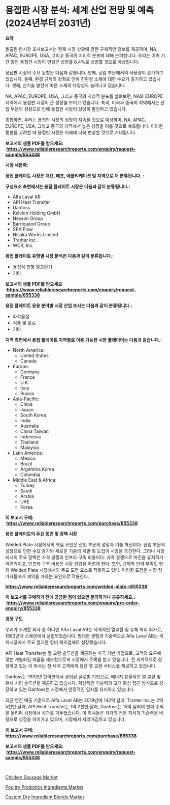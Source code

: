 <p><h1>용접판 시장 분석: 세계 산업 전망 및 예측 (2024년부터 2031년)</h1></p><p><strong>요약</strong></p>
<p><p>돌출된 판시장 조사보고서는 현재 시장 상황에 관한 구체적인 정보를 제공하며, NA, APAC, EUROPE, USA, 그리고 중국의 지리적 분포에 대해 논의합니다. 우리는 예측 기간 동안 용접판 시장이 연평균 성장률 8.4%로 성장할 것으로 예상됩니다.</p><p>용접판 시장의 주요 동향은 다음과 같습니다. 첫째, 공업 부문에서의 사용량이 증가하고 있습니다. 둘째, 환경 규제의 강화로 인해 친환경 소재에 대한 수요가 증가하고 있습니다. 셋째, 신기술 발전에 따른 소재의 다양성도 늘어나고 있습니다.</p><p>NA, APAC, EUROPE, USA, 그리고 중국의 지리적 분포를 살펴보면, NA와 EUROPE 지역에서 용접판 시장이 큰 성장을 보이고 있습니다. 특히, 미국과 중국의 지역에서는 산업 부문의 성장으로 인해 용접판 시장이 상당히 발전하고 있습니다.</p><p>종합하면, 우리는 용접판 시장의 성장이 지속될 것으로 예상하며, NA, APAC, EUROPE, USA, 그리고 중국의 지역에서 높은 성장을 이룰 것으로 예측됩니다. 이러한 동향을 고려할 때 용접판 시장은 미래에 더욱 번창할 것으로 기대됩니다.</p></p>
<p><strong>보고서의 샘플 PDF를 받으세요: &nbsp;<a href="https://www.reliableresearchreports.com/enquiry/request-sample/855338">https://www.reliableresearchreports.com/enquiry/request-sample/855338</a></strong></p>
<p><strong>시장 세분화:</strong></p>
<p><strong> 용접 플레이트 시장은 개요, 배포, 애플리케이션 및 지역으로 더 분류됩니다. :</strong></p>
<p><strong>구성요소 측면에서는 용접 플레이트 시장은 다음과 같이 분류됩니다.:</strong></p>
<p><ul><li>Alfa Laval AB</li><li>API Heat Transfer</li><li>Danfoss</li><li>Kelvion Holding GmbH</li><li>Nexson Group</li><li>Barriquand Group</li><li>SPX Flow</li><li>Hisaka Works Limited</li><li>Tranter Inc.</li><li>WCR, Inc.</li></ul></p>
<p><strong> 용접 플레이트 유형별 시장 분석은 다음과 같이 분류됩니다.:</strong></p>
<p><ul><li>용접식 판형 열교환기</li><li>기타</li></ul></p>
<p><strong>보고서의 샘플 PDF를 받으세요 :<a href="https://www.reliableresearchreports.com/enquiry/request-sample/855338">https://www.reliableresearchreports.com/enquiry/request-sample/855338</a></strong></p>
<p><strong> 용접 플레이트 응용 분야별 시장 산업 조사는 다음과 같이 분류됩니다.:</strong></p>
<p><ul><li>화학물질</li><li>식품 및 음료</li><li>기타</li></ul></p>
<p><strong>지역 측면에서 용접 플레이트 지역별로 이용 가능한 시장 플레이어는 다음과 같습니다.:</strong></p>
<p><ul>
    <li>
        North America:
        <ul>
            <li>United States</li>
            <li>Canada</li>
        </ul>
    </li>
    <li>
        Europe:
        <ul>
            <li>Germany</li>
            <li>France</li>
            <li>U.K.</li>
            <li>Italy</li>
            <li>Russia</li>
        </ul>
    </li>
    <li>
        Asia-Pacific:
        <ul>
            <li>China</li>
            <li>Japan</li>
            <li>South Korea</li>
            <li>India</li>
            <li>Australia</li>
            <li>China Taiwan</li>
            <li>Indonesia</li>
            <li>Thailand</li>
            <li>Malaysia</li>
        </ul>
    </li>
    <li>
        Latin America:
        <ul>
            <li>Mexico</li>
            <li>Brazil</li>
            <li>Argentina Korea</li>
            <li>Colombia</li>
        </ul>
    </li>
    <li>
        Middle East & Africa:
        <ul>
            <li>Turkey</li>
            <li>Saudi</li>
            <li>Arabia</li>
            <li>UAE</li>
            <li>Korea</li>
        </ul>
    </li>
    </ul></p>
<p><strong>이 보고서 구매: &nbsp;<a href="https://www.reliableresearchreports.com/purchase/855338">https://www.reliableresearchreports.com/purchase/855338</a></strong></p>
<p><strong>용접 플레이트의 주요 동인 및 장벽 시장</strong></p>
<p><p>Welded Plate 시장에서의 핵심 요인은 산업 부문의 성장과 기술 혁신이다. 산업 부문의 성장으로 인한 수요 증가와 새로운 기술의 개발 및 도입이 시장을 촉진한다. 그러나 시장에서의 주요 장벽은 가격 경쟁과 인프라 구축 비용이다. 가격 경쟁으로 마진을 유지하기 어려워지고, 인프라 구축 비용은 시장 진입을 어렵게 한다. 또한, 규제와 인력 부족도 현재 Welded Plate 시장에서의 주요 도전 요소로 작용하고 있다. 이러한 도전은 시장 참가자들에게 제약을 가하는 요인으로 작용한다.</p></p>
<p><strong><a href="https://www.reliableresearchreports.com/welded-plate-r855338">https://www.reliableresearchreports.com/welded-plate-r855338</a></strong></p>
<p><strong>이 보고서를 구매하기 전에 궁금한 점이 있으면 문의하거나 공유하세요.: &nbsp;<a href="https://www.reliableresearchreports.com/enquiry/pre-order-enquiry/855338">https://www.reliableresearchreports.com/enquiry/pre-order-enquiry/855338</a></strong></p>
<p><strong>경쟁 구도</strong></p>
<p><p>우리가 소개할 회사 중 하나인 Alfa Laval AB는 세계적인 열교환 및 유체 처리 회사로, 1883년에 스웨덴에서 설립되었습니다. 방대한 경험과 기술력으로 Alfa Laval AB는 국제시장에서 주요 열교환 장비 제조업체로 성장했습니다.</p><p>API Heat Transfer는 열 교환 솔루션을 제공하는 미국 기반 기업으로, 고객의 요구에 맞는 개별화된 제품을 제조함으로써 시장에서 주목을 받고 있습니다. 전 세계적으로 성장하고 있는 이 회사는 전 세계 고객에게 첨단 열 교환 서비스를 제공하고 있습니다.</p><p>Danfoss는 1933년 덴마크에서 설립된 글로벌 기업으로, 에너지 효율적인 열 교환 및 유체 처리 솔루션을 제공하고 있습니다. 혁신적인 기술력과 고객 중심 접근 방식으로 성장하고 있는 Danfoss는 시장에서 안정적인 입지를 유지하고 있습니다.</p><p>최근 연간 매출 기준으로 Alfa Laval AB는 2019년에 142억 달러, Tranter Inc.는 2억 5천만 달러, API Heat Transfer는 1억 2천만 달러, Danfoss는 15억 달러의 판매 수익을 올리며 시장에서 성과를 거두었습니다. 이 회사들은 각각의 전문 지식과 기술력을 바탕으로 성장을 이어가고 있으며, 시장에서 자리매김하고 있습니다.</p></p>
<p><strong>이 보고서 구매: &nbsp; <a href="https://www.reliableresearchreports.com/purchase/855338">https://www.reliableresearchreports.com/purchase/855338</a></strong></p>
<p><strong>보고서의 샘플 PDF를 받으세요: &nbsp;<a href="https://www.reliableresearchreports.com/enquiry/request-sample/855338">https://www.reliableresearchreports.com/enquiry/request-sample/855338</a></strong><strong></strong></p>
<p>&nbsp;</p>
<p><p><a href="https://www.linkedin.com/pulse/chicken-sausage-market-size-cagr-trends-2024-2030-indicurator-vplde?trackingId=GTfPUpg2ja7wA8EjAP2yxQ%3D%3D">Chicken Sausage Market</a></p><p><a href="https://www.linkedin.com/pulse/poultry-probiotics-ingredients-market-size-reveals-best-marketing-forre?trackingId=6iSZvKqrAlq6Ikd484XSDg%3D%3D">Poultry Probiotics Ingredients Market</a></p><p><a href="https://www.linkedin.com/pulse/custom-dry-ingredient-blends-market-share-evolution-growth-trends-ivy2f?trackingId=gKlIwCNeVp%2F%2F22ZakO%2BXBw%3D%3D">Custom Dry Ingredient Blends Market</a></p></p>